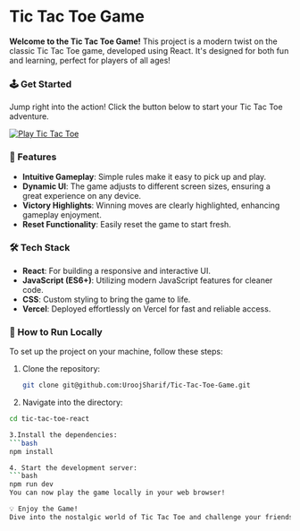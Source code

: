 # Tic Tac Toe Game

**Welcome to the Tic Tac Toe Game!** This project is a modern twist on the classic Tic Tac Toe game, developed using React. It's designed for both fun and learning, perfect for players of all ages!

### 🕹️ Get Started
Jump right into the action! Click the button below to start your Tic Tac Toe adventure.

[![Play Tic Tac Toe](link-to-your-image)]((https://tic-tac-toe-game-mzvf.onrender.com))

### 🌟 Features
- **Intuitive Gameplay**: Simple rules make it easy to pick up and play.
- **Dynamic UI**: The game adjusts to different screen sizes, ensuring a great experience on any device.
- **Victory Highlights**: Winning moves are clearly highlighted, enhancing gameplay enjoyment.
- **Reset Functionality**: Easily reset the game to start fresh.

### 🛠️ Tech Stack
- **React**: For building a responsive and interactive UI.
- **JavaScript (ES6+)**: Utilizing modern JavaScript features for cleaner code.
- **CSS**: Custom styling to bring the game to life.
- **Vercel**: Deployed effortlessly on Vercel for fast and reliable access.

### 🚀 How to Run Locally
To set up the project on your machine, follow these steps:

1. Clone the repository:
   ```bash
   git clone git@github.com:UroojSharif/Tic-Tac-Toe-Game.git
   
2. Navigate into the directory:
```bash
cd tic-tac-toe-react

3.Install the dependencies:
```bash
npm install

4. Start the development server:
```bash
npm run dev
You can now play the game locally in your web browser!

💡 Enjoy the Game!
Dive into the nostalgic world of Tic Tac Toe and challenge your friends or family. Have fun!
